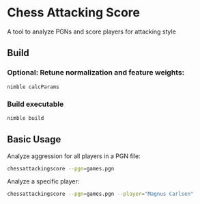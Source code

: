# Chess Attacking Score

A tool to analyze PGNs and score players for attacking style

## Build

### Optional: Retune normalization and feature weights:
```
nimble calcParams
```

### Build executable
```bash
nimble build
```

## Basic Usage

Analyze aggression for all players in a PGN file:
```bash
chessattackingscore --pgn=games.pgn
```

Analyze a specific player:
```bash
chessattackingscore --pgn=games.pgn --player="Magnus Carlsen"
```
